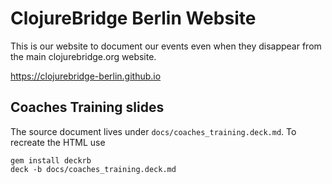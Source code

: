 # ClojureBridge Berlin Website

This is our website to document our events even when they disappear from the main clojurebridge.org website.

https://clojurebridge-berlin.github.io

## Coaches Training slides

The source document lives under `docs/coaches_training.deck.md`. To recreate the HTML use

```
gem install deckrb
deck -b docs/coaches_training.deck.md
```
